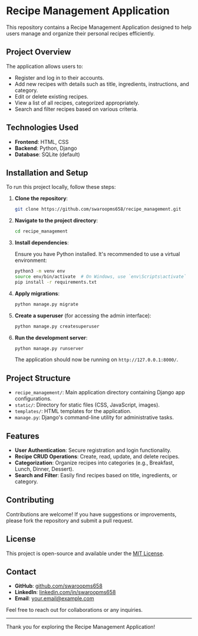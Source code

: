 # Recipe Management Application

This repository contains a Recipe Management Application designed to help users manage and organize their personal recipes efficiently.

## Project Overview

The application allows users to:

- Register and log in to their accounts.
- Add new recipes with details such as title, ingredients, instructions, and category.
- Edit or delete existing recipes.
- View a list of all recipes, categorized appropriately.
- Search and filter recipes based on various criteria.

## Technologies Used

- **Frontend**: HTML, CSS
- **Backend**: Python, Django
- **Database**: SQLite (default)

## Installation and Setup

To run this project locally, follow these steps:

1. **Clone the repository**:

   ```bash
   git clone https://github.com/swaroopms658/recipe_management.git
   ```

2. **Navigate to the project directory**:

   ```bash
   cd recipe_management
   ```

3. **Install dependencies**:

   Ensure you have Python installed. It's recommended to use a virtual environment:

   ```bash
   python3 -m venv env
   source env/bin/activate  # On Windows, use `env\Scripts\activate`
   pip install -r requirements.txt
   ```

4. **Apply migrations**:

   ```bash
   python manage.py migrate
   ```

5. **Create a superuser** (for accessing the admin interface):

   ```bash
   python manage.py createsuperuser
   ```

6. **Run the development server**:

   ```bash
   python manage.py runserver
   ```

   The application should now be running on `http://127.0.0.1:8000/`.

## Project Structure

- `recipe_management/`: Main application directory containing Django app configurations.
- `static/`: Directory for static files (CSS, JavaScript, images).
- `templates/`: HTML templates for the application.
- `manage.py`: Django's command-line utility for administrative tasks.

## Features

- **User Authentication**: Secure registration and login functionality.
- **Recipe CRUD Operations**: Create, read, update, and delete recipes.
- **Categorization**: Organize recipes into categories (e.g., Breakfast, Lunch, Dinner, Dessert).
- **Search and Filter**: Easily find recipes based on title, ingredients, or category.

## Contributing

Contributions are welcome! If you have suggestions or improvements, please fork the repository and submit a pull request.

## License

This project is open-source and available under the [MIT License](LICENSE).

## Contact

- **GitHub**: [github.com/swaroopms658](https://github.com/swaroopms658)
- **LinkedIn**: [linkedin.com/in/swaroopms658](https://www.linkedin.com/in/swaroopms658)
- **Email**: [your.email@example.com](mailto:your.email@example.com)

Feel free to reach out for collaborations or any inquiries.

---

Thank you for exploring the Recipe Management Application!
